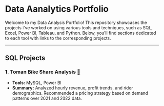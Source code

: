 # Data Aanalytics Portfolio

Welcome to my Data Analysis Portfolio! This repository showcases the projects I've worked on using various tools and techniques, such as SQL, Excel, Power BI, Tableau, and Python. Below, you'll find sections dedicated to each tool with links to the corresponding projects.


---

## SQL Projects

### 1. **Toman Bike Share Analysis** [🔗](https://github.com/yourusername/toman-bike-share-analysis)
   - **Tools:** MySQL, Power BI
   - **Summary:** Analyzed hourly revenue, profit trends, and rider demographics. Recommended a pricing strategy based on demand patterns over 2021 and 2022 data.

